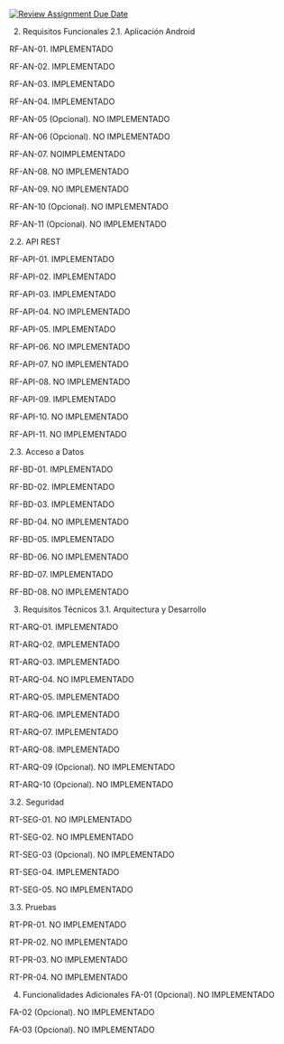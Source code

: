[![Review Assignment Due Date](https://classroom.github.com/assets/deadline-readme-button-22041afd0340ce965d47ae6ef1cefeee28c7c493a6346c4f15d667ab976d596c.svg)](https://classroom.github.com/a/O1oNnYGo)

2. Requisitos Funcionales 
2.1. Aplicación Android

RF-AN-01. IMPLEMENTADO

RF-AN-02. IMPLEMENTADO

RF-AN-03. IMPLEMENTADO

RF-AN-04. IMPLEMENTADO

RF-AN-05 (Opcional). NO IMPLEMENTADO

RF-AN-06 (Opcional). NO IMPLEMENTADO

RF-AN-07. NOIMPLEMENTADO

RF-AN-08. NO IMPLEMENTADO

RF-AN-09. NO IMPLEMENTADO

RF-AN-10 (Opcional). NO IMPLEMENTADO

RF-AN-11 (Opcional). NO IMPLEMENTADO

2.2. API REST 

RF-API-01. IMPLEMENTADO

RF-API-02. IMPLEMENTADO

RF-API-03. IMPLEMENTADO

RF-API-04. NO IMPLEMENTADO

RF-API-05. IMPLEMENTADO

RF-API-06. NO IMPLEMENTADO

RF-API-07. NO IMPLEMENTADO

RF-API-08. NO IMPLEMENTADO

RF-API-09. IMPLEMENTADO 

RF-API-10. NO IMPLEMENTADO

RF-API-11. NO IMPLEMENTADO 

2.3. Acceso a Datos 

RF-BD-01. IMPLEMENTADO

RF-BD-02. IMPLEMENTADO

RF-BD-03. IMPLEMENTADO

RF-BD-04. NO IMPLEMENTADO

RF-BD-05. IMPLEMENTADO

RF-BD-06. NO IMPLEMENTADO

RF-BD-07. IMPLEMENTADO

RF-BD-08. NO IMPLEMENTADO

3. Requisitos Técnicos 
3.1. Arquitectura y Desarrollo 

RT-ARQ-01. IMPLEMENTADO

RT-ARQ-02. IMPLEMENTADO

RT-ARQ-03. IMPLEMENTADO

RT-ARQ-04. NO IMPLEMENTADO

RT-ARQ-05. IMPLEMENTADO

RT-ARQ-06. IMPLEMENTADO

RT-ARQ-07. IMPLEMENTADO

RT-ARQ-08. IMPLEMENTADO

RT-ARQ-09 (Opcional). NO IMPLEMENTADO

RT-ARQ-10 (Opcional). NO IMPLEMENTADO

3.2. Seguridad 

RT-SEG-01. NO IMPLEMENTADO 

RT-SEG-02. NO IMPLEMENTADO

RT-SEG-03 (Opcional). NO IMPLEMENTADO

RT-SEG-04. IMPLEMENTADO 

RT-SEG-05. NO IMPLEMENTADO

3.3. Pruebas 

RT-PR-01. NO IMPLEMENTADO 

RT-PR-02. NO IMPLEMENTADO

RT-PR-03. NO IMPLEMENTADO 

RT-PR-04. NO IMPLEMENTADO

4. Funcionalidades Adicionales 
FA-01 (Opcional). NO IMPLEMENTADO

FA-02 (Opcional). NO IMPLEMENTADO

FA-03 (Opcional). NO IMPLEMENTADO
